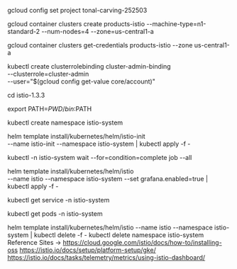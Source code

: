 gcloud config set project tonal-carving-252503

gcloud container clusters create products-istio --machine-type=n1-standard-2 --num-nodes=4 --zone=us-central1-a

gcloud container clusters get-credentials products-istio --zone us-central1-a

kubectl create clusterrolebinding cluster-admin-binding \
  --clusterrole=cluster-admin \
  --user="$(gcloud config get-value core/account)"

cd istio-1.3.3

export PATH=$PWD/bin:$PATH

kubectl create namespace istio-system

helm template install/kubernetes/helm/istio-init \
  --name istio-init --namespace istio-system | kubectl apply -f -

kubectl -n istio-system wait --for=condition=complete job --all


helm template install/kubernetes/helm/istio \
  --name istio --namespace istio-system --set grafana.enabled=true | kubectl apply -f -

kubectl get service -n istio-system

kubectl get pods -n istio-system





helm template install/kubernetes/helm/istio --name istio --namespace istio-system | kubectl delete -f -
kubectl delete namespace istio-system
Reference Sites ->
https://cloud.google.com/istio/docs/how-to/installing-oss
https://istio.io/docs/setup/platform-setup/gke/
https://istio.io/docs/tasks/telemetry/metrics/using-istio-dashboard/

